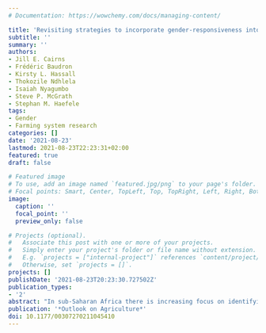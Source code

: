 ```yaml
---
# Documentation: https://wowchemy.com/docs/managing-content/

title: 'Revisiting strategies to incorporate gender-responsiveness into maize breeding in southern Africa'
subtitle: ''
summary: ''
authors:
- Jill E. Cairns
- Frédéric Baudron
- Kirsty L. Hassall
- Thokozile Ndhlela
- Isaiah Nyagumbo
- Steve P. McGrath
- Stephan M. Haefele
tags:
- Gender
- Farming system research
categories: []
date: '2021-08-23'
lastmod: 2021-08-23T22:23:31+02:00
featured: true
draft: false

# Featured image
# To use, add an image named `featured.jpg/png` to your page's folder.
# Focal points: Smart, Center, TopLeft, Top, TopRight, Left, Right, BottomLeft, Bottom, BottomRight.
image:
  caption: ''
  focal_point: ''
  preview_only: false

# Projects (optional).
#   Associate this post with one or more of your projects.
#   Simply enter your project's folder or file name without extension.
#   E.g. `projects = ["internal-project"]` references `content/project/deep-learning/index.md`.
#   Otherwise, set `projects = []`.
projects: []
publishDate: '2021-08-23T20:23:30.727502Z'
publication_types:
- '2'
abstract: "In sub-Saharan Africa there is increasing focus on identifying women's trait preferences within crop breeding to enable gender-responsive product development. In the case of maize, breeding programs are ready to incorporate specific traits to increase gender-responsiveness but lack guidance on what these specific traits might be. We propose an inductive approach to determine a pathway towards increasing gender-responsiveness within maize breeding. A survey of 306 farmers was conducted to determine gender differences in maize varieties used together with key agronomic practices. Variety was a significant predictor of the gender of the plot manager and of the household head in contrast to previous surveys conducted in researcher-led on-farm trials. On-farm trials are conducted using pre-defined agronomic management practices and preferences identified at harvest are likely to centre around yield. This study highlighted significant differences in several agronomic practices used by female plot managers and female household heads. Although further studies are required to understand preferences associated with varietal choice, our results suggest that current researcher-led on-farm trials may not identify gender-specific trait preferences driving varietal choice. Furthermore, a trait-specific approach is not the only avenue towards increasing gender-responsiveness in maize breeding in southern Africa. The scope for increasing gender-intentionality in maize breeding could be expanded to incorporate selection environments more relevant to agronomic management practices used by female plot managers and households at advanced stages of the breeding pipeline. This approach could provide an immediate entry point to increase gender-intentional maize breeding in southern Africa."
publication: '*Outlook on Agriculture*'
doi: 10.1177/00307270211045410
---
```

